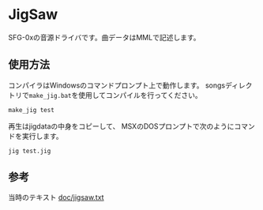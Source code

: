 # JigSaw

SFG-0xの音源ドライバです。曲データはMMLで記述します。

## 使用方法

コンパイラはWindowsのコマンドプロンプト上で動作します。
songsディレクトリで`make_jig.bat`を使用してコンパイルを行ってください。

```sh
make_jig test
```

再生はjigdataの中身をコピーして、
MSXのDOSプロンプトで次のようにコマンドを実行します。

```
jig test.jig
```

## 参考

当時のテキスト
[doc/jigsaw.txt](doc/jigsaw.txt)
